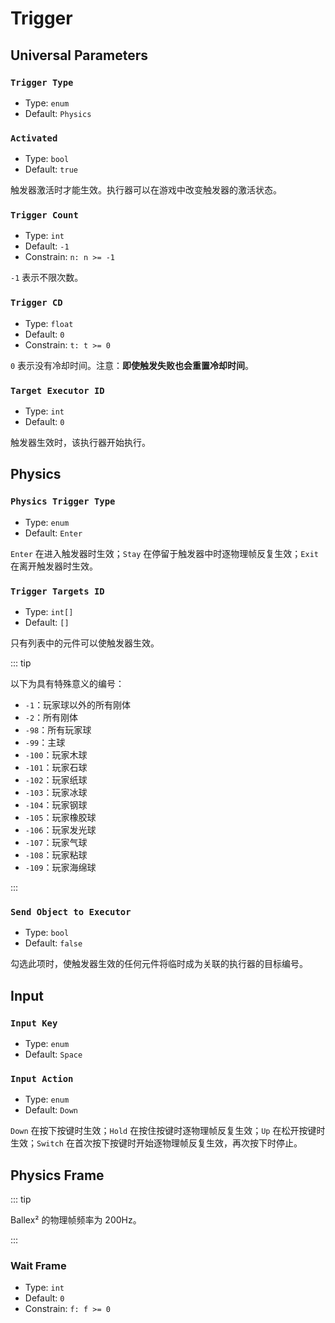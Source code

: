 # Trigger

## Universal Parameters

### `Trigger Type`

- Type: `enum`
- Default: `Physics`

### `Activated`

- Type: `bool`
- Default: `true`

触发器激活时才能生效。执行器可以在游戏中改变触发器的激活状态。

### `Trigger Count`

- Type: `int`
- Default: `-1`
- Constrain: `n: n >= -1`

`-1` 表示不限次数。

### `Trigger CD`

- Type: `float`
- Default: `0`
- Constrain: `t: t >= 0`

`0` 表示没有冷却时间。注意：**即使触发失败也会重置冷却时间**。

### `Target Executor ID`

- Type: `int`
- Default: `0`

触发器生效时，该执行器开始执行。

## Physics

### `Physics Trigger Type`

- Type: `enum`
- Default: `Enter`

`Enter` 在进入触发器时生效；`Stay` 在停留于触发器中时逐物理帧反复生效；`Exit` 在离开触发器时生效。

### `Trigger Targets ID`

- Type: `int[]`
- Default: `[]`

只有列表中的元件可以使触发器生效。

::: tip

以下为具有特殊意义的编号：

- `-1`：玩家球以外的所有刚体
- `-2`：所有刚体
- `-98`：所有玩家球
- `-99`：主球
- `-100`：玩家木球
- `-101`：玩家石球
- `-102`：玩家纸球
- `-103`：玩家冰球
- `-104`：玩家钢球
- `-105`：玩家橡胶球
- `-106`：玩家发光球
- `-107`：玩家气球
- `-108`：玩家粘球
- `-109`：玩家海绵球

:::

### `Send Object to Executor`

- Type: `bool`
- Default: `false`

勾选此项时，使触发器生效的任何元件将临时成为关联的执行器的目标编号。

## Input

### `Input Key`

- Type: `enum`
- Default: `Space`

### `Input Action`

- Type: `enum`
- Default: `Down`

`Down` 在按下按键时生效；`Hold` 在按住按键时逐物理帧反复生效；`Up` 在松开按键时生效；`Switch` 在首次按下按键时开始逐物理帧反复生效，再次按下时停止。

## Physics Frame

::: tip

Ballex² 的物理帧频率为 200Hz。

:::

### Wait Frame

- Type: `int`
- Default: `0`
- Constrain: `f: f >= 0`
